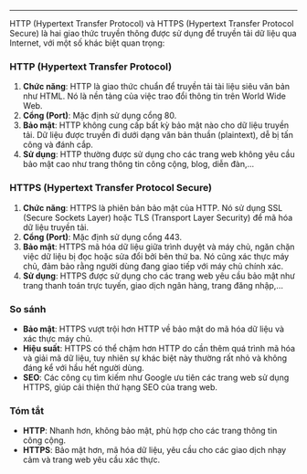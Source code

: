 
---
HTTP (Hypertext Transfer Protocol) và HTTPS (Hypertext Transfer Protocol Secure) là hai giao thức truyền thông được sử dụng để truyền tải dữ liệu qua Internet, với một số khác biệt quan trọng:

### HTTP (Hypertext Transfer Protocol)

1. **Chức năng**: HTTP là giao thức chuẩn để truyền tải tài liệu siêu văn bản như HTML. Nó là nền tảng của việc trao đổi thông tin trên World Wide Web.
2. **Cổng (Port)**: Mặc định sử dụng cổng 80.
3. **Bảo mật**: HTTP không cung cấp bất kỳ bảo mật nào cho dữ liệu truyền tải. Dữ liệu được truyền đi dưới dạng văn bản thuần (plaintext), dễ bị tấn công và đánh cắp.
4. **Sử dụng**: HTTP thường được sử dụng cho các trang web không yêu cầu bảo mật cao như trang thông tin công cộng, blog, diễn đàn,...

### HTTPS (Hypertext Transfer Protocol Secure)

1. **Chức năng**: HTTPS là phiên bản bảo mật của HTTP. Nó sử dụng SSL (Secure Sockets Layer) hoặc TLS (Transport Layer Security) để mã hóa dữ liệu truyền tải.
2. **Cổng (Port)**: Mặc định sử dụng cổng 443.
3. **Bảo mật**: HTTPS mã hóa dữ liệu giữa trình duyệt và máy chủ, ngăn chặn việc dữ liệu bị đọc hoặc sửa đổi bởi bên thứ ba. Nó cũng xác thực máy chủ, đảm bảo rằng người dùng đang giao tiếp với máy chủ chính xác.
4. **Sử dụng**: HTTPS được sử dụng cho các trang web yêu cầu bảo mật như trang thanh toán trực tuyến, giao dịch ngân hàng, trang đăng nhập,...

### So sánh

- **Bảo mật**: HTTPS vượt trội hơn HTTP về bảo mật do mã hóa dữ liệu và xác thực máy chủ.
- **Hiệu suất**: HTTPS có thể chậm hơn HTTP do cần thêm quá trình mã hóa và giải mã dữ liệu, tuy nhiên sự khác biệt này thường rất nhỏ và không đáng kể với hầu hết người dùng.
- **SEO**: Các công cụ tìm kiếm như Google ưu tiên các trang web sử dụng HTTPS, giúp cải thiện thứ hạng SEO của trang web.

### Tóm tắt

- **HTTP**: Nhanh hơn, không bảo mật, phù hợp cho các trang thông tin công cộng.
- **HTTPS**: Bảo mật hơn, mã hóa dữ liệu, yêu cầu cho các giao dịch nhạy cảm và trang web yêu cầu xác thực.